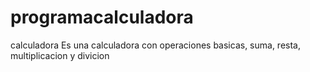 # programacalculadora
calculadora
Es una calculadora con operaciones basicas, suma, resta, multiplicacion y divicion
